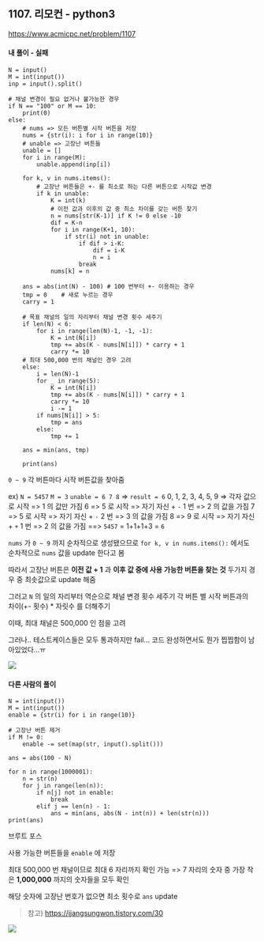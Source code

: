 ## 1107. 리모컨 - python3
https://www.acmicpc.net/problem/1107

#### 내 풀이 - 실패
```
N = input()
M = int(input())
inp = input().split()

# 채널 변경이 필요 없거나 불가능한 경우
if N == "100" or M == 10:
    print(0)
else:
    # nums => 모든 버튼별 시작 버튼을 저장
    nums = {str(i): i for i in range(10)}
    # unable => 고장난 버튼들
    unable = []
    for i in range(M):
        unable.append(inp[i])

    for k, v in nums.items():
        # 고장난 버튼들은 +- 를 최소로 하는 다른 버튼으로 시작값 변경
        if k in unable:
            K = int(k)
            # 이전 값과 이후의 값 중 최소 차이를 갖는 버튼 찾기
            n = nums[str(K-1)] if K != 0 else -10
            dif = K-n
            for i in range(K+1, 10):
                if str(i) not in unable:
                    if dif > i-K:
                        dif = i-K
                        n = i
                    break
            nums[k] = n

    ans = abs(int(N) - 100)	# 100 번부터 +- 이용하는 경우
    tmp = 0    # 새로 누르는 경우
    carry = 1
    
    # 목표 채널의 일의 자리부터 채널 변경 횟수 세주기
    if len(N) < 6:
        for i in range(len(N)-1, -1, -1):
            K = int(N[i])
            tmp += abs(K - nums[N[i]]) * carry + 1
            carry *= 10
    # 최대 500,000 번의 채널인 경우 고려
    else:
        i = len(N)-1
        for _ in range(5):
            K = int(N[i])
            tmp += abs(K - nums[N[i]]) * carry + 1
            carry *= 10
            i -= 1
        if nums[N[i]] > 5:
            tmp = ans
        else:
            tmp += 1

    ans = min(ans, tmp)

    print(ans)
```
`0 ~ 9` 각 버튼마다 시작 버튼값을 찾아줌

ex) `N = 5457` `M = 3` `unable = 6 7 8` => `result = 6`
0, 1, 2, 3, 4, 5, 9 => 각자 값으로 시작 => 1 의 값만 가짐
6 => 5 로 시작 => 자기 자신 + `-` 1 번 => 2 의 값을 가짐
7 => 5 로 시작 => 자기 자신 + `-` 2 번 => 3 의 값을 가짐
8 => 9 로 시작 => 자기 자신 + `+` 1 번 => 2 의 값을 가짐
==> `5457` = 1+1+1+3 = `6`

`nums` 가 `0 ~ 9` 까지 순차적으로 생성됐으므로
`for k, v in nums.items():` 에서도 순차적으로 `nums` 값을 update 한다고 봄

따라서 고장난 버튼은
**이전 값 + 1** 과 **이후 값 중에 사용 가능한 버튼을 찾는 것**
두가지 경우 중 최솟값으로 update 해줌

그러고 `N` 의 일의 자리부터 역순으로 채널 변경 횟수 세주기
각 버튼 별 시작 버튼과의 차이(+- 횟수) * 자릿수 를 더해주기

이때, 최대 채널은 500,000 인 점을 고려

그러나.. 테스트케이스들은 모두 통과하지만 fail...
코드 완성하면서도 뭔가 찝찝함이 남아있었다...ㅠ

![](https://images.velog.io/images/jsh5408/post/864b62a7-3abb-4711-b86a-285585ed860c/image.png)

#### 다른 사람의 풀이
```
N = int(input())
M = int(input())
enable = {str(i) for i in range(10)}

# 고장난 버튼 제거
if M != 0:
    enable -= set(map(str, input().split()))

ans = abs(100 - N)

for n in range(1000001):
    n = str(n)
    for j in range(len(n)):
        if n[j] not in enable:
            break
        elif j == len(n) - 1:
            ans = min(ans, abs(N - int(n)) + len(str(n)))
print(ans)
```
브루트 포스

사용 가능한 버튼들을 `enable` 에 저장

최대 500,000 번 채널이므로 최대 6 자리까지 확인 가능
=> 7 자리의 숫자 중 가장 작은 **1,000,000** 까지의 숫자들을 모두 확인

해당 숫자에 고장난 번호가 없으면 최소 횟수로 `ans` update

> 참고) https://jjangsungwon.tistory.com/30

![](https://images.velog.io/images/jsh5408/post/ffb9177d-b0b9-419b-938d-b9363164612e/image.png)

